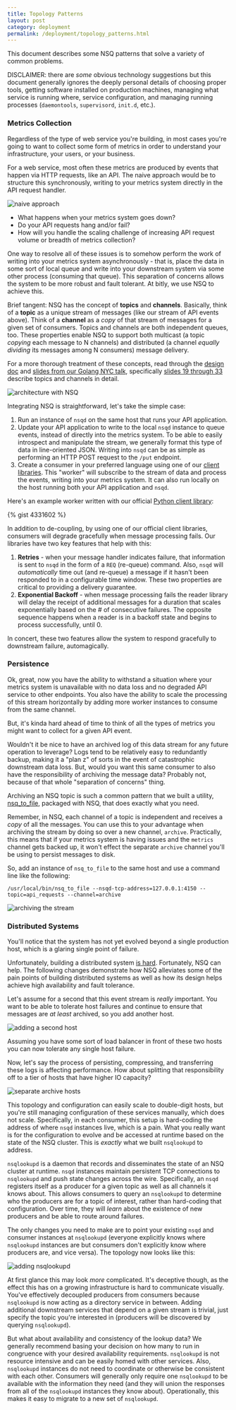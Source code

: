 ```yaml
--- 
title: Topology Patterns
layout: post
category: deployment
permalink: /deployment/topology_patterns.html
---
```


This document describes some NSQ patterns that solve a variety of common
problems.

DISCLAIMER: there are *some* obvious technology suggestions but this document
generally ignores the deeply personal details of choosing proper tools, getting
software installed on production machines, managing what service is running
where, service configuration, and managing running processes (`daemontools`,
`supervisord`, `init.d`, etc.).

### Metrics Collection

Regardless of the type of web service you're building, in most cases you're
going to want to collect some form of metrics in order to understand your
infrastructure, your users, or your business.

For a web service, most often these metrics are produced by events that happen
via HTTP requests, like an API. The naive approach would be to structure
this synchronously, writing to your metrics system directly in the API request
handler.

![naive approach](http://media.tumblr.com/tumblr_mf74kh5r4P1qj3yp2.png)

 * What happens when your metrics system goes down?
 * Do your API requests hang and/or fail?
 * How will you handle the scaling challenge of increasing API request volume
   or breadth of metrics collection?

One way to resolve all of these issues is to somehow perform the work of
writing into your metrics system asynchronously - that is, place the data in
some sort of local queue and write into your downstream system via some other
process (consuming that queue). This separation of concerns allows the system
to be more robust and fault tolerant. At bitly, we use NSQ to achieve this.

Brief tangent: NSQ has the concept of **topics** and **channels**. Basically,
think of a **topic** as a unique stream of messages (like our stream of API
events above). Think of a **channel** as a *copy* of that stream of messages
for a given set of consumers. Topics and channels are both independent queues,
too. These properties enable NSQ to support both multicast (a topic *copying*
each message to N channels) and distributed (a channel *equally dividing* its
messages among N consumers) message delivery.

For a more thorough treatment of these concepts, read through the [design
doc][design_doc] and [slides from our Golang NYC talk][golang_slides],
specifically [slides 19 through 33][channel_slides] describe topics and
channels in detail.

![architecture with NSQ](http://media.tumblr.com/tumblr_mf74ktpfpP1qj3yp2.png)

Integrating NSQ is straightforward, let's take the simple case:

 1. Run an instance of `nsqd` on the same host that runs your API application.
 2. Update your API application to write to the local `nsqd` instance to 
    queue events, instead of directly into the metrics system.  To be able 
    to easily introspect and manipulate the stream, we generally format this
    type of data in line-oriented JSON.  Writing into `nsqd` can be as simple
    as performing an HTTP POST request to the `/put` endpoint.
 3. Create a consumer in your preferred language using one of our 
    [client libraries][client_libs].  This "worker" will subscribe to the 
    stream of data and process the events, writing into your metrics system. 
    It can also run locally on the host running both your API application 
    and `nsqd`.

Here's an example worker written with our official [Python client
library][pynsq]:

{% gist 4331602 %}

In addition to de-coupling, by using one of our official client libraries,
consumers will degrade gracefully when message processing fails.  Our libraries 
have two key features that help with this:

 1. **Retries** - when your message handler indicates failure, that information is
    sent to `nsqd` in the form of a `REQ` (re-queue) command.  Also, `nsqd` will
    *automatically* time out (and re-queue) a message if it hasn't been responded 
    to in a configurable time window.  These two properties are critical to 
    providing a delivery guarantee.
 2. **Exponential Backoff** - when message processing fails the reader library will
    delay the receipt of additional messages for a duration that scales 
    exponentially based on the # of consecutive failures.  The opposite sequence
    happens when a reader is in a backoff state and begins to process
    successfully, until 0.

In concert, these two features allow the system to respond gracefully to 
downstream failure, automagically.

### Persistence

Ok, great, now you have the ability to withstand a situation where your
metrics system is unavailable with no data loss and no degraded API service to
other endpoints. You also have the ability to scale the processing of this
stream horizontally by adding more worker instances to consume from the same
channel.

But, it's kinda hard ahead of time to think of all the types of metrics you
might want to collect for a given API event.

Wouldn't it be nice to have an archived log of this data stream for any future
operation to leverage? Logs tend to be relatively easy to redundantly backup,
making it a "plan z" of sorts in the event of catastrophic downstream data
loss. But, would you want this same consumer to also have the responsibility
of archiving the message data? Probably not, because of that whole "separation
of concerns" thing.

Archiving an NSQ topic is such a common pattern that we built a
utility, [nsq_to_file][nsq_to_file], packaged with NSQ, that does
exactly what you need.

Remember, in NSQ, each channel of a topic is independent and receives a
*copy* of all the messages. You can use this to your advantage when archiving
the stream by doing so over a new channel, `archive`. Practically, this means
that if your metrics system is having issues and the `metrics` channel gets
backed up, it won't effect the separate `archive` channel you'll be using to
persist messages to disk.

So, add an instance of `nsq_to_file` to the same host and use a command line
like the following:

```
/usr/local/bin/nsq_to_file --nsqd-tcp-address=127.0.0.1:4150 --topic=api_requests --channel=archive
```

![archiving the stream](http://media.tumblr.com/tumblr_mf74l5RqlZ1qj3yp2.png)

### Distributed Systems

You'll notice that the system has not yet evolved beyond a single production
host, which is a glaring single point of failure.

Unfortunately, building a distributed system [is hard][dist_link].
Fortunately, NSQ can help. The following changes demonstrate how
NSQ alleviates some of the pain points of building distributed systems
as well as how its design helps achieve high availability and fault tolerance.

Let's assume for a second that this event stream is *really* important. You
want to be able to tolerate host failures and continue to ensure that messages
are *at least* archived, so you add another host.

![adding a second host](http://media.tumblr.com/tumblr_mf74lmYhZa1qj3yp2.png)

Assuming you have some sort of load balancer in front of these two hosts you
can now tolerate any single host failure.

Now, let's say the process of persisting, compressing, and transferring these
logs is affecting performance. How about splitting that responsibility off to
a tier of hosts that have higher IO capacity?

![separate archive hosts](http://media.tumblr.com/tumblr_mf74m0JHMi1qj3yp2.png)

This topology and configuration can easily scale to double-digit hosts, but
you're still managing configuration of these services manually, which does not
scale. Specifically, in each consumer, this setup is hard-coding the address
of where `nsqd` instances live, which is a pain. What you really want is for
the configuration to evolve and be accessed at runtime based on the state of
the NSQ cluster. This is *exactly* what we built `nsqlookupd` to
address.

`nsqlookupd` is a daemon that records and disseminates the state of an NSQ
cluster at runtime. `nsqd` instances maintain persistent TCP connections to
`nsqlookupd` and push state changes across the wire. Specifically, an `nsqd`
registers itself as a producer for a given topic as well as all channels it
knows about. This allows consumers to query an `nsqlookupd` to determine who
the producers are for a topic of interest, rather than hard-coding that
configuration. Over time, they will *learn* about the existence of new
producers and be able to route around failures.

The only changes you need to make are to point your existing `nsqd` and
consumer instances at `nsqlookupd` (everyone explicitly knows where
`nsqlookupd` instances are but consumers don't explicitly know where
producers are, and vice versa). The topology now looks like this:

![adding nsqlookupd](http://media.tumblr.com/edb403d38fc2bcc727b8655ea70eb3a7/tumblr_inline_mf8sfr2sp41qj3yp2.png)

At first glance this may look *more* complicated. It's deceptive though, as
the effect this has on a growing infrastructure is hard to communicate
visually. You've effectively decoupled producers from consumers because
`nsqlookupd` is now acting as a directory service in between. Adding
additional downstream services that depend on a given stream is trivial, just
specify the topic you're interested in (producers will be discovered by
querying `nsqlookupd`).

But what about availability and consistency of the lookup data? We generally
recommend basing your decision on how many to run in congruence with your
desired availability requirements. `nsqlookupd` is not resource intensive and
can be easily homed with other services. Also, `nsqlookupd` instances do not
need to coordinate or otherwise be consistent with each other. Consumers will
generally only require one `nsqlookupd` to be available with the information
they need (and they will union the responses from all of the `nsqlookupd`
instances they know about). Operationally, this makes it easy to migrate to a
new set of `nsqlookupd`.

[channel_slides]: https://speakerdeck.com/snakes/nsq-nyc-golang-meetup?slide=19
[client_libs]: https://github.com/bitly/nsq#client-libraries
[design_doc]: https://github.com/bitly/nsq/blob/master/docs/design.md
[golang_slides]: https://speakerdeck.com/snakes/nsq-nyc-golang-meetup
[pynsq]: https://github.com/bitly/pynsq
[nsq_to_file]: https://github.com/bitly/nsq/blob/master/examples/nsq_to_file/nsq_to_file.go
[dist_link]: https://twitter.com/b6n/status/276909760010387456
